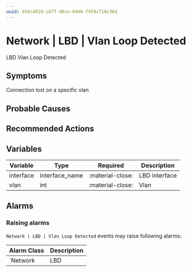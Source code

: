 ```yaml
---
uuid: 654c492d-cb7f-46ce-b948-f4f8c718c36d
---
```

# Network | LBD | Vlan Loop Detected

LBD Vlan Loop Detected

## Symptoms

Connection lost on a specific vlan

## Probable Causes

## Recommended Actions

## Variables

Variable | Type | Required | Description
--- | --- | --- | ---
interface | interface_name | :material-close: | LBD interface
vlan | int | :material-close: | Vlan

## Alarms

### Raising alarms

`Network | LBD | Vlan Loop Detected` events may raise following alarms:

Alarm Class | Description
--- | ---
`Network | LBD | Vlan Loop Detected` | dispose
